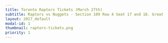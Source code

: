 ```yaml
---
title: Toronto Raptors Tickets (March 27th)
subtitle: Raptors vs Nuggets - Section 109 Row 4 Seat 17 and 18. Great seats not far from half court and only a few rows from the floor.
layout: 2017_default
modal-id: 1
thumbnail: raptors-tickets.png
priority: 1
---
```


